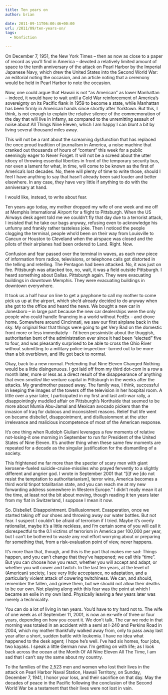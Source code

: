 ```yaml
---
title: Ten years on
author: brian

date: 2011-09-11T06:00:46+00:00
url: /2011/09/ten-years-on/
tags:
  - Nonfiction

---
```

On December 7, 1951, the New York Times &#8211; then as now as close to a paper of record as you&#8217;ll find in America &#8211; devoted a relatively limited amount of space to the tenth anniversary of the attack on Pearl Harbor by the Imperial Japanese Navy, which drew the United States into the Second World War: an editorial noting the occasion, and an article noting that a ceremony would be held in Pearl Harbor to note the occasion.

<!--more-->Now, one could argue that Hawaii is not &#8220;as American&#8221; as lower Manhattan &#8211; indeed, it would have to wait until a Cold War reinforcement of America&#8217;s sovereignty on its Pacific flank in 1959 to become a state, while Manhattan has been firmly in American hands since shortly after Yorktown. But this, I think, is not enough to explain the relative silence of the commemoration of the day that will live in infamy, as compared to the unremitting assault of noise about All Things Nine Eleven, which I am happy I can blunt a bit by living several thousand miles away.

This will not be a rant about the screaming dysfunction that has replaced the once proud tradition of journalism in America, a noise machine that cranked out thousands of hours of &#8220;content&#8221; this week for a public seemingly eager to Never Forget. It will not be a screed about the utter idiocy of throwing essential liberties in front of the temporary security bus, nor even a lament for what, in time, will come to be known as the first of America&#8217;s lost decades. No, there will plenty of time to write those, should I feel I have anything to say that hasn&#8217;t already been said louder and better elsewhere. In any case, they have very little if anything to do with the anniversary at hand.

I would like, instead, to write about fear.

Ten years ago today, my mother dropped my wife of one week and me off at Memphis International Airport for a flight to Pittsburgh. When the US Airways desk agent told me we couldn&#8217;t fly that day due to a terrorist attack, I insisted that he take our bags anyway, refusing even to acknowledge his unfunny and frankly rather tasteless joke. Then I noticed the people clogging the terminal, people who&#8217;d been on their way from Louisville to Cancun or Houston to Cleveland when the airspace was closed and the pilots of their airplanes had been ordered to Land. Right. Now.

Confusion and fear passed over the terminal in waves, as each new piece of information from radios, televisions, or telephone calls got distorted in the telling and retelling. The Pentagon had been attacked. No, it was just on fire. Pittsburgh was attacked too, no, wait, it was a field outside Pittsburgh. I heard something about Dallas. Pittsburgh again. They were evacuating buildings in downtown Memphis. They were evacuating buildings in downtown everywhere.

It took us a half hour on line to get a payphone to call my mother to come pick us up at the airport, which she&#8217;d already decided to do anyway when she got to the office and heard the news. We bought a new car in Jonesboro – in large part because the new car dealerships were the only people who could handle financing in a world without FedEx – and drove home. Somewhere around Cincinnati, we saw our first airplane back in the sky. My original fear that things were going to get Very Bad on the domestic front more or less immediately – I&#8217;d been pessimistic about the thuggish, authoritarian bent of the administration ever since it had been &#8220;elected&#8221; five to four, and was pleasantly surprised to be able to cross the Ohio River without submitting to a military police inspection– turned out to be more than a bit overblown, and life got back to normal.

Okay, back to a new normal. Pretending that Nine Eleven Changed Nothing would be a little disingenuous. I got laid off from my third dot-com in a row a month later, more or less as a direct result of the disappearance of anything that even _smelled_ like venture capital in Pittsburgh in the weeks after the attacks. My grandmother passed away. The family was, I think, successful in keeping the images of the towers off the television in her hospital room. A little over a year later, I participated in my first and last anti-war rally, a disappointingly muddled affair on Pittsburgh&#8217;s Northside that seemed to be more about Mumia Abu-Jamal and Mexican avocado pickers than the invasion of Iraq for dubious and inconsistent reasons. Relief that life went on became disbelief, disappointment, and disillusionment at the utter irrelevance and malicious incompetence of most of the American response.

It&#8217;s one thing when Rudolph Giuliani leverages a few moments of relative not-losing-it one morning in September to run for President of the United States of Nine Eleven. It&#8217;s another thing when these same few moments are repeated for a decade as the singular justification for the dismantling of a society.

This frightened me far more than the specter of scary men with giant kerosene-fueled suicide-cruise-missiles who prayed fervently to a slightly different and angrier god. I wrote in September 2001 that &#8220;[i]f we [do not resist the temptation to authoritarianism], terror wins, America becomes a third world tinpot totalitarian state, and you can reach me at my new forwarding address somewhere in Western Europe.&#8221; I didn&#8217;t really mean it at the time, at least not the bit about moving, though reading it ten years later from my flat in Switzerland, I suppose I mean it now.

So. Disbelief. Disappointment. Disillusionment. Exasperation, once we started taking off our shoes and throwing away our water bottles. But not fear. I suspect I couldn&#8217;t be afraid of terrorism if I tried. Maybe it&#8217;s overly rationalist, maybe it&#8217;s a little reckless, and I&#8217;m certain some of you will call it disrespectful to the 0.1 victims of terrorism in America per 100,000 per year, but I can&#8217;t be bothered to waste any real effort worrying about or preparing for something that, from a risk-evaluation point of view, never happens.

It&#8217;s more than that, though, and this is the part that makes me sad: Things happen, and you can&#8217;t change that they&#8217;ve happened; we call this &#8220;time&#8221;. But you can choose how you react, whether you will accept and adapt, or whether you will cower and twitch. In the last ten years, at the level of (American) society, I see very little acceptance, no adaptation, and a particularly violent attack of cowering twitchiness. We can, and should, remember the fallen, and grieve them, but we should not allow their deaths to be our own. Not playing along with this fear was the point at which I became an exile in my own land. Physically leaving a few years later was merely a technicality.

You can do a lot of living in ten years. You&#8217;d have to try hard not to. The wife of one week as of September 11, 2001, is now an ex-wife of three or four years, depending on how you count it. We don&#8217;t talk. The car we rode in that morning was totaled in an accident with a semi at I-240 and Perkins Road in 2004, which my mother thankfully walked away from, only to pass away last year after a short, sudden battle with leukemia. I have no idea what happened to the desk agent; I hope he&#8217;s well. I&#8217;ve had six homes, four jobs, two kayaks. I speak a little German now. I&#8217;m getting on with life; as I look back across the ocean at the Month Of All Nine Eleven All The Time, I am sad that I can&#8217;t say the same about my country.

To the families of the 2,523 men and women who lost their lives in the attack on Pearl Harbor Naval Station, Hawaii Territory, on Sunday, December 7, 1941, I honor your loss, and their sacrifice on that day. May the decades of peace in the Pacific following the conclusion of the Second World War be a testament that their lives were not lost in vain.